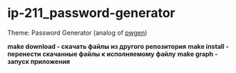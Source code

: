 # ip-211_password-generator
Theme: Password Generator (analog of [pwgen](https://linux.die.net/man/1/pwgen))

**make download - скачать файлы из другого репозитория**
**make install - перенести скачанные файлы к исполняемому файлу**
**make graph - запуск приложения**
